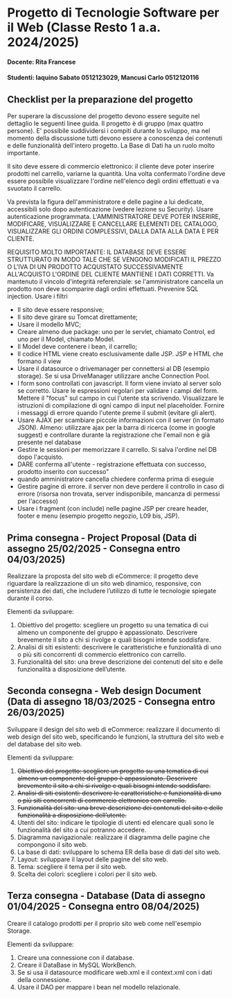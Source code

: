 # Progetto di Tecnologie Software per il Web (Classe Resto 1 a.a. 2024/2025)

#### Docente: Rita Francese

#### Studenti: Iaquino Sabato 0512123029, Mancusi Carlo 0512120116 

## Checklist per la preparazione del progetto

Per superare la discussione del progetto devono essere seguite nel dettaglio le seguenti linee guida. Il progetto è di gruppo (max quattro persone). E' possibile suddividersi i compiti durante lo sviluppo, ma nel momento della discussione tutti devono essere a conoscenza dei contenuti e delle funzionalità dell'intero progetto. La Base di Dati ha un ruolo molto importante.

Il sito deve essere di commercio elettronico: il cliente deve poter inserire prodotti nel carrello, variarne la quantità. Una volta confermato l'ordine deve essere possibile visualizzare l'ordine nell'elenco degli ordini effettuati e va svuotato il carrello. 

Va prevista la figura dell'amministratore e delle pagine a lui dedicate, accessibili solo dopo autenticazione (vedere lezione su Security). Usare autenticazione programmata. L'AMMINISTRATORE DEVE POTER INSERIRE, MODIFICARE, VISUALIZZARE E CANCELLARE ELEMENTI DEL CATALOGO, VISUALIZZARE GLI ORDINI COMPLESSIVI, DALLA DATA ALLA DATA E PER CLIENTE.

REQUISITO MOLTO IMPORTANTE: IL DATABASE DEVE ESSERE STRUTTURATO IN MODO TALE CHE SE VENGONO MODIFICATI IL PREZZO O L'IVA DI UN PRODOTTO ACQUISTATO SUCCESSIVAMENTE ALL'ACQUISTO L'ORDINE DEL CLIENTE MANTIENE I DATI CORRETTI. Va mantenuto il vincolo d'integrità referenziale: se l'amministratore cancella un prodotto non deve scomparire dagli ordini effettuati. Prevenire SQL injection. Usare i filtri

- Il sito deve essere responsive;
- Il sito deve girare su Tomcat direttamente;
- Usare il modello MVC;
- Creare almeno due package: uno per le servlet, chiamato Control, ed uno per il Model, chiamato Model.
- Il Model deve contenere i bean, il carrello;
- Il codice HTML viene creato esclusivamente dalle JSP. JSP e HTML che formano il view
- Usare il datasource o drivemanager per connettersi al DB (esempio storage). Se si usa DriveManager utilizzare anche Connection Pool.
- I form sono controllati con javascript. Il form viene inviato al server solo se corretto. Usare le espressioni regolari per validare i campi del form. Mettere il "focus" sul campo in cui l'utente sta scrivendo. Visualizzare le istruzioni di compilazione di ogni campo di input nel placeholder. Fornire i messaggi di errore quando l'utente preme il submit (evitare gli alert).
- Usare AJAX per scambiare piccole informazioni con il server (in formato JSON). Almeno: utilizzare ajax per la barra di ricerca (come in google suggest) e controllare durante la registrazione che l'email non è già presente nel database
- Gestire le sessioni per memorizzare il carrello. Si salva l'ordine nel DB dopo l'acquisto.
- DARE conferma all'utente - registrazione effettuata con successo, prodotto inserito con successo"
- quando amministratore cancella chiedere conferma prima di eseguie
- Gestire pagine di errore. il server non deve perdere il controllo in caso di errore (risorsa non trovata, server indisponibile, mancanza di permessi per l'accesso)
- Usare i fragment (con include) nelle pagine JSP per creare header, footer e menu (esempio progetto negozio, L09 bis, JSP).

## Prima consegna - Project Proposal (Data di assegno 25/02/2025 - Consegna entro 04/03/2025)
Realizzare la proposta del sito web di eCommerce: il progetto deve riguardare la realizzazione di un sito web dinamico, responsive, con persistenza dei dati, che includere l’utilizzo di tutte le tecnologie spiegate durante il corso.

Elementi da sviluppare:
1. Obiettivo del progetto: scegliere un progetto su una tematica di cui almeno un componente del gruppo è appassionato. Descrivere brevemente il sito a chi si rivolge e quali bisogni intende soddisfare.
2. Analisi di siti esistenti: descrivere le caratteristiche e funzionalità di uno o più siti concorrenti di commercio elettronico con carrello.
3. Funzionalità del sito: una breve descrizione dei contenuti del sito e delle funzionalità a disposizione dell’utente.

## Seconda consegna - Web design Document (Data di assegno 18/03/2025 - Consegna entro 26/03/2025)
Sviluppare il design del sito web di eCommerce: realizzare il documento di web design del sito web, specificando le funzioni, la struttura del sito web e del database del sito web.

Elementi da sviluppare:
1. ~~Obiettivo del progetto: scegliere un progetto su una tematica di cui almeno un componente del gruppo è appassionato. Descrivere brevemente il sito a chi si rivolge e quali bisogni intende soddisfare.~~
2. ~~Analisi di siti esistenti: descrivere le caratteristiche e funzionalità di uno o più siti concorrenti di commercio elettronico con carrello.~~
3. ~~Funzionalità del sito: una breve descrizione dei contenuti del sito e delle funzionalità a disposizione dell’utente.~~
4. Utenti del sito: indicare le tipologie di utenti ed elencare quali sono le funzionalità del sito a cui potranno accedere.
5. Diagramma navigazionale: realizzare il diagramma delle pagine che compongono il sito web.
6. La base di dati: sviluppare lo schema ER della base di dati del sito web.
7. Layout: sviluppare il layout delle pagine del sito web.
8. Tema: scegliere il tema per il sito web.
9. Scelta dei colori: scegliere i colori per il sito web.

## Terza consegna - Database (Data di assegno 01/04/2025 - Consegna entro 08/04/2025)
Creare il catalogo prodotti per il proprio sito web come nell'esempio Storage.

Elementi da sviluppare:
1. Creare una connessione con il database. 
2. Creare il DataBase in MySQL WorkBench.
3. Se si usa il datasource modificare web.xml e il context.xml con i dati della connessione.
4. Usare il DAO per mappare i bean nel modello relazionale.
